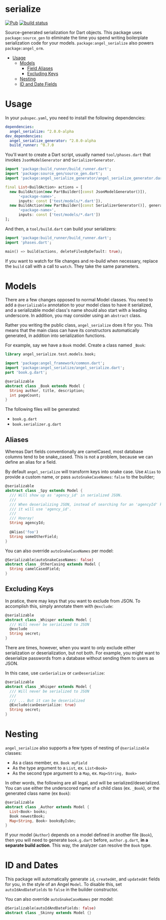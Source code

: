 # serialize
[![Pub](https://img.shields.io/pub/v/angel_serialize.svg)](https://pub.dartlang.org/packages/angel_serialize)
[![build status](https://travis-ci.org/angel-dart/serialize.svg)](https://travis-ci.org/angel-dart/serialize)

Source-generated serialization for Dart objects. This package uses `package:source_gen` to eliminate
the time you spend writing boilerplate serialization code for your models.
`package:angel_serialize` also powers `package:angel_orm`.

* [Usage](#usage)
  * [Models](#models)
    * [Field Aliases](#aliases)
    * [Excluding Keys](#excluding-keys)
  * [Nesting](#nesting)
  * [ID and Date Fields](#id-and-dates)

# Usage
In your `pubspec.yaml`, you need to install the following dependencies:
```yaml
dependencies:
  angel_serialize: ^2.0.0-alpha
dev_dependencies:
  angel_serialize_generator: ^2.0.0-alpha
  build_runner: ^0.7.0
```

You'll want to create a Dart script, usually named `tool/phases.dart` that invokes
 `JsonModelGenerator` and `SerializerGenerator`.

```dart
import 'package:build_runner/build_runner.dart';
import 'package:source_gen/source_gen.dart';
import 'package:angel_serialize_generator/angel_serialize_generator.dart';

final List<BuildAction> actions = [
  new BuildAction(new PartBuilder([const JsonModelGenerator()]),
      '<package-name>',
      inputs: const ['test/models/*.dart']),
  new BuildAction(new PartBuilder([const SerializerGenerator()], generatedExtension: '.serializer.g.dart'),
      '<package-name>',
      inputs: const ['test/models/*.dart'])
];
```

And then, a `tool/build.dart` can build your serializers:
```dart
import 'package:build_runner/build_runner.dart';
import 'phases.dart';

main() => build(actions, deleteFilesByDefault: true);
```

If you want to watch for file changes and re-build when necessary, replace the `build` call
with a call to `watch`. They take the same parameters.

# Models
There are a few changes opposed to normal Model classes. You need to add a `@serializable` annotation to your model
class to have it serialized, and a serializable model class's name should also start
with a leading underscore. In addition, you may consider using an `abstract` class.

Rather you writing the public class, `angel_serialize` does it for you. This means that the main class can have
its constructors automatically generated, in addition into serialization functions.

For example, say we have a `Book` model. Create a class named `_Book`:

```dart
library angel_serialize.test.models.book;

import 'package:angel_framework/common.dart';
import 'package:angel_serialize/angel_serialize.dart';
part 'book.g.dart';

@serializable
abstract class _Book extends Model {
  String author, title, description;
  int pageCount;
}
```

The following files will be generated:
  * `book.g.dart`
  * `book.serializer.g.dart`

## Aliases
Whereas Dart fields conventionally are camelCased, most database columns
tend to be snake_cased. This is not a problem, because we can define an alias
for a field.

By default `angel_serialize` will transform keys into snake case. Use `Alias` to
provide a custom name, or pass `autoSnakeCaseNames`: `false` to the builder;

```dart
@serializable
abstract class _Spy extends Model {
  /// Will show up as 'agency_id' in serialized JSON.
  /// 
  /// When deserializing JSON, instead of searching for an 'agencyId' key,
  /// it will use 'agency_id'.
  /// 
  /// Hooray!
  String agencyId;
  
  @Alias('foo')
  String someOtherField;
}
```

You can also override `autoSnakeCaseNames` per model:

```dart
@Serializable(autoSnakeCaseNames: false)
abstract class _OtherCasing extends Model {
  String camelCasedField;
}
```

## Excluding Keys
In pratice, there may keys that you want to exclude from JSON.
To accomplish this, simply annotate them with `@exclude`:

```dart
@serializable
abstract class _Whisper extends Model {
  /// Will never be serialized to JSON
  @exclude
  String secret;
}
```

There are times, however, when you want to only exclude either serialization
or deserialization, but not both. For example, you might want to deserialize
passwords from a database without sending them to users as JSON.

In this case, use `canSerialize` or `canDeserialize`:

```dart
@serializable
abstract class _Whisper extends Model {
  /// Will never be serialized to JSON
  /// 
  /// ... But it can be deserialized
  @Exclude(canDeserialize: true)
  String secret;
}
```

# Nesting
`angel_serialize` also supports a few types of nesting of `@serializable` classes:
* As a class member, ex. `Book myField`
* As the type argument to a `List`, ex. `List<Book>`
* As the second type argument to a `Map`, ex. `Map<String, Book>`

In other words, the following are all legal, and will be serialized/deserialized.
You can use either the underscored name of a child class (ex. `_Book`), or the
generated class name (ex `Book`):

```dart
@serializable
abstract class _Author extends Model {
  List<Book> books;
  Book newestBook;
  Map<String, Book> booksByIsbn;
}
```

If your model (`Author`) depends on a model defined in another file (`Book`),
then you will need to generate `book.g.dart` before, `author.g.dart`,
**in a separate build action**. This way, the analyzer can resolve the `Book` type.

# ID and Dates
This package will automatically generate `id`, `createdAt`, and `updatedAt` fields for you,
in the style of an Angel `Model`. To disable this, set `autoIdAndDateFields` to `false` in the
builder constructor.


You can also override `autoSnakeCaseNames` per model:

```dart
@Serializable(autoIdAndDateFields: false)
abstract class _Skinny extends Model {}
```
